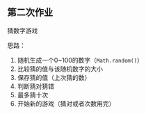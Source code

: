 ## 第二次作业

猜数字游戏

思路：

1. 随机生成一个0~100的数字（`Math.random()`）
2. 比较猜的值与该随机数字的大小
3. 保存猜的值（上次猜的数）
4. 判断猜对猜错
5. 最多猜十次
6. 开始新的游戏（猜对或者次数用完）